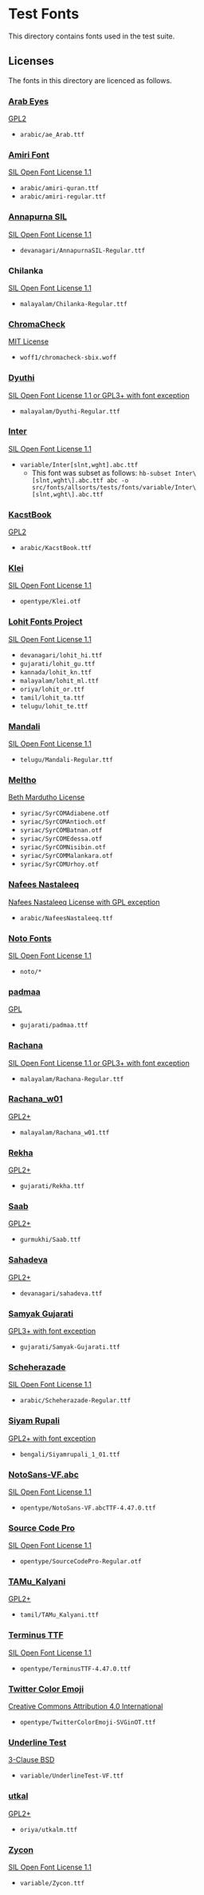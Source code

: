 # Test Fonts

This directory contains fonts used in the test suite.

## Licenses

The fonts in this directory are licenced as follows.

### [Arab Eyes](https://www.arabeyes.org)

[GPL2](licenses/ae_Arab.txt)

* `arabic/ae_Arab.ttf`

### [Amiri Font](https://www.amirifont.org/)

[SIL Open Font License 1.1](licenses/amiri-quran.txt)

* `arabic/amiri-quran.ttf`
* `arabic/amiri-regular.ttf`

### [Annapurna SIL](https://software.sil.org/annapurna/)

[SIL Open Font License 1.1](licenses/AnnapurnaSIL.txt)

* `devanagari/AnnapurnaSIL-Regular.ttf`

### Chilanka

[SIL Open Font License 1.1](licenses/Chilanka.txt)

* `malayalam/Chilanka-Regular.ttf`

### [ChromaCheck](https://github.com/RoelN/ChromaCheck)

[MIT License](licenses/ChromaCheck.txt)

* `woff1/chromacheck-sbix.woff`

### [Dyuthi](https://gitlab.com/smc/fonts/dyuthi)

[SIL Open Font License 1.1 or GPL3+ with font exception](licenses/Dyuthi.txt)

* `malayalam/Dyuthi-Regular.ttf`

### [Inter](https://github.com/google/fonts/blob/9be2d53f1637defccb19f200a7a0198f1fb96d11/ofl/inter/Inter%5Bslnt%2Cwght%5D.ttf)

[SIL Open Font License 1.1](licenses/Inter%5Bslnt,wght%5D.abc.txt)

* `variable/Inter[slnt,wght].abc.ttf`
    * This font was subset as follows:
      `hb-subset Inter\[slnt,wght\].abc.ttf abc -o src/fonts/allsorts/tests/fonts/variable/Inter\[slnt,wght\].abc.ttf`

### [KacstBook](https://www.arabeyes.org)

[GPL2](licenses/KacstBook.txt)

* `arabic/KacstBook.ttf`

### [Klei](https://git.io/Je4f7)

[SIL Open Font License 1.1](licenses/Klei.txt)

* `opentype/Klei.otf`

### [Lohit Fonts Project](https://github.com/pravins/lohit)

[SIL Open Font License 1.1](licenses/Lohit.txt)

* `devanagari/lohit_hi.ttf`
* `gujarati/lohit_gu.ttf`
* `kannada/lohit_kn.ttf`
* `malayalam/lohit_ml.ttf`
* `oriya/lohit_or.ttf`
* `tamil/lohit_ta.ttf`
* `telugu/lohit_te.ttf`

### [Mandali](http://fonts.siliconandhra.org/)

[SIL Open Font License 1.1](licenses/Mandali.txt)

* `telugu/Mandali-Regular.ttf`

### [Meltho](http://bethmardutho.org/meltho/)

[Beth Mardutho License](licenses/BethMardutho.txt)

* `syriac/SyrCOMAdiabene.otf`
* `syriac/SyrCOMAntioch.otf`
* `syriac/SyrCOMBatnan.otf`
* `syriac/SyrCOMEdessa.otf`
* `syriac/SyrCOMNisibin.otf`
* `syriac/SyrCOMMalankara.otf`
* `syriac/SyrCOMUrhoy.otf`

### [Nafees Nastaleeq](http://www.cle.org.pk/software/localization/Fonts/nafeesNastaleeq.html)

[Nafees Nastaleeq License with GPL exception](licenses/NafeesNastaleeq.txt)

* `arabic/NafeesNastaleeq.ttf`

### [Noto Fonts](https://github.com/googlefonts/noto-fonts/)

[SIL Open Font License 1.1](noto/LICENSE)

* `noto/*`

### [padmaa](https://github.com/samyakbhuta/fonts-padmaa)

[GPL](licenses/padmaa.txt)

* `gujarati/padmaa.ttf`

### [Rachana](https://gitlab.com/smc/fonts/rachana/)

[SIL Open Font License 1.1 or GPL3+ with font exception](licenses/Rachana.txt)

* `malayalam/Rachana-Regular.ttf`

### [Rachana_w01](https://gitlab.com/smc/fonts/rachana/)

[GPL2+](licenses/Rachana_w01.txt)

* `malayalam/Rachana_w01.ttf`

### [Rekha](https://github.com/kartikm/fonts-rekha)

[GPL2+](licenses/Rekha.txt)

* `gujarati/Rekha.ttf`

### [Saab](http://guca.sourceforge.net/typography/fonts/saab/)

[GPL2+](licenses/Saab.txt)

* `gurmukhi/Saab.ttf`

### [Sahadeva](https://bombay.indology.info/software/fonts/devanagari/index.html)

[GPL2+](licenses/Sahadeva.txt)

* `devanagari/sahadeva.ttf`

### [Samyak Gujarati](https://github.com/samyakbhuta/fonts-samyak)

[GPL3+ with font exception](licenses/SamyakGujarati.txt)

* `gujarati/Samyak-Gujarati.ttf`

### [Scheherazade](https://software.sil.org/scheherazade/)

[SIL Open Font License 1.1](licenses/Scheherazade-Regular.txt)

* `arabic/Scheherazade-Regular.ttf`

### [Siyam Rupali](https://github.com/potasiyam/Siyam-Rupali)

[GPL2+ with font exception](licenses/SiyamRupali.txt)

* `bengali/Siyamrupali_1_01.ttf`

### [NotoSans-VF.abc](https://github.com/harfbuzz/harfbuzz/blob/d160d9389cb4c5b15ebea9b41eb74018c4358924/test/subset/data/fonts/NotoSans-VF.abc.ttf)

[SIL Open Font License 1.1](licenses/NotoSans-VF.abc.txt)

* `opentype/NotoSans-VF.abcTTF-4.47.0.ttf`

### [Source Code Pro](https://github.com/adobe-fonts/source-code-pro/tree/72d3d0eb3567e68669a2b97904a1274ac3b376fa)

[SIL Open Font License 1.1](licenses/SourceCodePro.txt)

* `opentype/SourceCodePro-Regular.otf`

### [TAMu_Kalyani](http://archive.debian.org/debian-archive/debian/pool/main/t/ttf-indic-fonts/ttf-indic-fonts_0.4.7.4.tar.gz)

[GPL2+](licenses/TAMu_Kalyani.txt)

* `tamil/TAMu_Kalyani.ttf`

### [Terminus TTF](https://files.ax86.net/terminus-ttf/)

[SIL Open Font License 1.1](licenses/TerminusTTF.txt)

* `opentype/TerminusTTF-4.47.0.ttf`

### [Twitter Color Emoji](https://github.com/eosrei/twemoji-color-font)

[Creative Commons Attribution 4.0 International](licenses/TwitterColorEmoji-SVGinOT-12.0.1.txt)

* `opentype/TwitterColorEmoji-SVGinOT.ttf`

### [Underline Test](https://github.com/web-platform-tests/wpt/blob/4bd41bb00b97d753b7c0a75146c23243296918b2/css/css-text-decor/resources/UnderlineTest-VF.ttf)

[3-Clause BSD](licenses/UnderlineTest.txt)

* `variable/UnderlineTest-VF.ttf`

### [utkal](http://web.archive.org/web/20130330235053/http://oriya.sarovar.org/user_download.html)

[GPL2+](licenses/utkalm.txt)

* `oriya/utkalm.ttf`

### [Zycon](https://github.com/unicode-org/text-rendering-tests/blob/70933d30a6224b4b503b3dfc94585b5f272b561c/fonts/Zycon.ttf)

[SIL Open Font License 1.1](https://opensource.org/licenses/OFL-1.1)

* `variable/Zycon.ttf`
